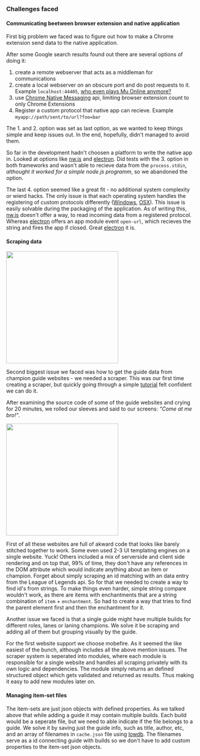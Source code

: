 ### Challenges faced

#### Communicating beetween browser extension and native application
First big problem we faced was to figure out how to make a Chrome extension send data to the native application.

After some Google search results found out there are several options of doing it:

1. create a remote webserver that acts as a middleman for communications
2. create a local webserver on an obscure port and do post requests to it. Example `localhost:44405`, [who even plays Mu Online anymore?](https://en.wikipedia.org/wiki/List_of_TCP_and_UDP_port_numbers)
3. use [Chrome Native Messaging](https://developer.chrome.com/extensions/nativeMessaging) api, limiting browser extension count to only Chrome Extensions
4. Register a custom protocol that native app can recieve. Example `myapp://path/sent/to/url?foo=bar`

The 1. and 2. option was set as last option, as we wanted to keep things simple and keep issues out. In the end, hopefully, didn't managed to avoid them.

So far in the development hadn't choosen a platform to write the native app in. Looked at options like [nw.js](http://nwjs.io/) and [electron](http://electron.atom.io/). Did tests with the 3. option in both frameworks and wasn't able to recieve data from the `process.stdin`, *althought it worked for a simple node.js programm*, so we abandoned the option.

The last 4. option seemed like a great fit - no additional system complexity or wierd hacks. The only issue is that each operating system handles the registering of custom protocols differently ([Windows](http://stackoverflow.com/questions/389204/how-do-i-create-my-own-url-protocol-e-g-so), [OSX](http://stackoverflow.com/questions/471581/how-to-map-a-custom-protocol-to-an-application-on-the-mac)). This issue is easily solvable during the packaging of the application. As of writing this, [nw.js](http://nwjs.io/) doesn't offer a way, to read incoming data from a registered protocol. Whereas [electron](http://electron.atom.io/) offers an app module event `open-url`, which recieves the string and fires the app if closed. Great [electron](http://electron.atom.io/) it is.

#### Scraping data
<img src="https://s-media-cache-ak0.pinimg.com/originals/39/a8/9e/39a89e9793dcbadc5165d0084ec281f8.gif" width="300">

Second biggest issue we faced was how to get the guide data from champion guide websites -  we needed a scraper. This was our first time creating a scraper, but quickly going through a simple [tutorial](https://scotch.io/tutorials/scraping-the-web-with-node-js) felt confident we can do it.

After examining the source code of some of the guide websites and crying for 20 minutes, we rolled our sleeves and said to our screens: *"Come at me bro!"*.

<img src="http://i.giphy.com/ozhDtzrmemc0w.gif" width="300">

First of all these websites are full of akward code that looks like barely stitched together to work. Some even used 2-3 UI templating engines on a single website. Yuck! Others included a mix of serverside and client side rendering and on top that, 99% of time, they don't have any references in the DOM attribute which would indicate anything about an item or champion. Forget about simply scraping an id matching with an data entry from the League of Legends api. So for that we needed to create a way to find id's from strings. To make things even harder, simple string compare wouldn't work, as there are items with enchantments that are a string combination of `item` + `enchantment`. So had to create a way that tries to find the parent element first and then the enchantment for it.

Another issue we faced is that a single guide might have multiple builds for different roles, lanes or laning champions. We solve it be scraping and adding all of them but grouping visually by the guide.

For the first website support we choose mobefire. As it seemed the like easiest of the bunch, although includes all the above mention issues. The scraper system is seperated into modules, where each module is responsible for a single website and handles all scraping privately with its own logic and dependencies. The module simply returns an defined structured object which gets validated and returned as results. Thus making it easy to add new modules later on.

#### Managing item-set files
The item-sets are just json objects with defined properties. As we talked above that while adding a guide it may contain multiple builds. Each build would be a seperate file, but we need to able indicate if the file belongs to a guide. We solve it by saving just the guide info, such as title, author, etc, and an array of filenames in `cache.json` file using [lowdb](https://github.com/typicode/lowdb). The filenames serve as a id connecting guide with builds so we don't have to add custom properties to the item-set json objects.
